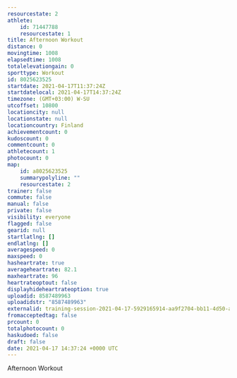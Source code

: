 ```yaml
---
resourcestate: 2
athlete:
    id: 71447788
    resourcestate: 1
title: Afternoon Workout
distance: 0
movingtime: 1008
elapsedtime: 1008
totalelevationgain: 0
sporttype: Workout
id: 8025623525
startdate: 2021-04-17T11:37:24Z
startdatelocal: 2021-04-17T14:37:24Z
timezone: (GMT+03:00) W-SU
utcoffset: 10800
locationcity: null
locationstate: null
locationcountry: Finland
achievementcount: 0
kudoscount: 0
commentcount: 0
athletecount: 1
photocount: 0
map:
    id: a8025623525
    summarypolyline: ""
    resourcestate: 2
trainer: false
commute: false
manual: false
private: false
visibility: everyone
flagged: false
gearid: null
startlatlng: []
endlatlng: []
averagespeed: 0
maxspeed: 0
hasheartrate: true
averageheartrate: 82.1
maxheartrate: 96
heartrateoptout: false
displayhideheartrateoption: true
uploadid: 8587489963
uploadidstr: "8587489963"
externalid: training-session-2021-04-17-5929165914-aa9f2704-bb11-4d50-a6f5-5aa1fdc476c5.fit
fromacceptedtag: false
prcount: 0
totalphotocount: 0
haskudoed: false
draft: false
date: 2021-04-17 14:37:24 +0000 UTC
---
```

Afternoon Workout